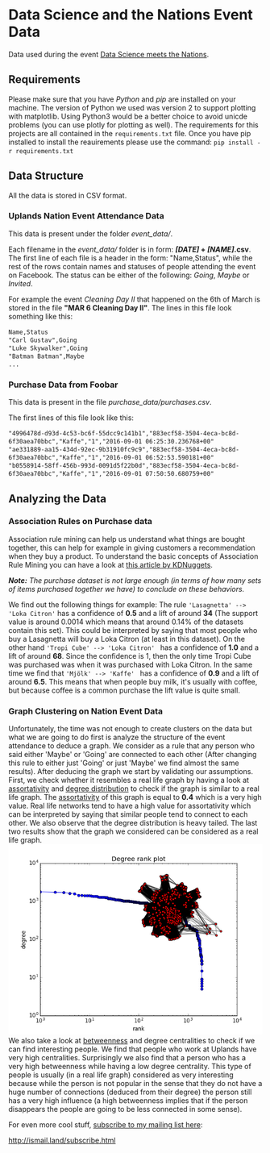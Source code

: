 # Data Science and the Nations Event Data
Data used during the event [Data Science meets the Nations](https://www.facebook.com/events/1804163043167931/).
## Requirements
Please make sure that you have *Python* and *pip* are installed on your machine. The version of Python we used was version 2 to support plotting with matplotlib. Using Python3 would be a better choice to avoid unicde problems (you can use plotly for plotting as well).
The requirements for this projects are all contained in the ```requirements.txt``` file. Once you have pip installed to install the reauirements please use the command:
```pip install -r requirements.txt```

## Data Structure
All the data is stored in CSV format.
### Uplands Nation Event Attendance Data
This data is present under the folder _event_data/_.

Each filename in the _event_data/_ folder is in form: **_[DATE]_ + _[NAME]_.csv**. The first line of each file is a header in the form: "Name,Status", while the rest of the rows contain names and statuses of people attending the event on Facebook.
The status can be either of the following: *Going*, *Maybe* or *Invited*.

For example the event _Cleaning Day II_ that happened on the 6th of March is stored in the file **"MAR 6 Cleaning Day II"**. The lines in this file look something like this:
```
Name,Status
"Carl Gustav",Going
"Luke Skywalker",Going
"Batman Batman",Maybe
...
```

### Purchase Data from Foobar
This data is present in the file _purchase_data/purchases.csv_.

The first lines of this file look like this:
```purchase_id,product_id,name,qty,date_created
"4996478d-d93d-4c53-bc6f-55dcc9c141b1","883ecf58-3504-4eca-bc8d-6f30aea70bbc","Kaffe","1","2016-09-01 06:25:30.236768+00"
"ae331889-aa15-434d-92ec-9b31910fc9c9","883ecf58-3504-4eca-bc8d-6f30aea70bbc","Kaffe","1","2016-09-01 06:52:53.590181+00"
"b0558914-58ff-456b-993d-0091d5f22b0d","883ecf58-3504-4eca-bc8d-6f30aea70bbc","Kaffe","1","2016-09-01 07:50:50.680759+00"
```

## Analyzing the Data
### Association Rules on Purchase data
Association rule mining can help us understand what things are bought together, this can help for example in giving customers a recommendation when they buy a product.
To understand the basic concepts of Association Rule Mining you can have a look at [this article by KDNuggets](http://www.kdnuggets.com/2016/04/association-rules-apriori-algorithm-tutorial.html).

_**Note:**_ _The purchase dataset is not large enough (in terms of how many sets of items purchased together we have) to conclude on these behaviors._

We find out the following things for example:
The rule ```'Lasagnetta' --> 'Loka Citron'``` has a confidence of **0.5** and a lift of around **34** (The support value is around 0.0014 which means that around 0.14% of the datasets contain this set). This could be interpreted by saying that most people who buy a Lasagnetta will buy a Loka Citron (at least in this dataset). 
On the other hand ```'Tropi Cube' --> 'Loka Citron' ``` has a confidence of **1.0** and a lift of around **68**. Since the confidence is 1, then the only time Tropi Cube was purchased was when it was purchased with Loka Citron.
In the same time we find that ```'Mjölk' --> 'Kaffe' ``` has a confidence of **0.9** and a lift of around **6.5**. This means that when people buy milk, it's usually with coffee, but because coffee is a common purchase the lift value is quite small.

### Graph Clustering on Nation Event Data
Unfortunately, the time was not enough to create clusters on the data but what we are going to do first is analyze the structure of the event attendance to deduce a graph. We consider as a rule that any person who said either 'Maybe' or 'Going' are connected to each other (After changing this rule to either just 'Going' or just 'Maybe' we find almost the same results).
After deducing the graph we start by validating our assumptions. First, we check whether it resembles a real life graph by having a look at [assortativity](https://en.wikipedia.org/wiki/Assortativity) and [degree distribution](https://en.wikipedia.org/wiki/Degree_distribution) to check if the graph is similar to a real life graph.
The [assortativity](https://en.wikipedia.org/wiki/Assortativity) of this graph is equal to **0.4** which is a very high value. Real life networks tend to have a high value for assortativity which can be interpreted by saying that similar people tend to connect to each other. We also observe that the degree distribution is heavy tailed. The last two results show that the graph we considered can be considered as a real life graph.
![Event Attendance Graph and Rank of Degrees](degree_histogram.png)
We also take a look at [betweenness](https://en.wikipedia.org/wiki/Betweenness_centrality) and degree centralities to check if we can find interesting people. We find that people who work at Uplands have very high centralities. Surprisingly we also find that a person who has a very high betweenness while having a low degree centrality. This type of people is usually (in a real life graph) considered as very interesting because while the person is not popular in the sense that they do not have a huge number of connections (deduced from their degree) the person still has a very high influence (a high betweenness implies that if the person disappears the people are going to be less connected in some sense).

For even more cool stuff, [subscribe to my mailing list here](www.ismail.land/subscribe.html):

http://ismail.land/subscribe.html

